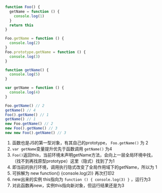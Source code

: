 ```js
function Foo() {
  getName = function () {
    console.log(1)
  }
  return this
}

Foo.getName = function () {
  console.log(2)
}
Foo.prototype.getName = function () {
  console.log(3)
}

function getName() {
  console.log(5)
}

var getName = function () {
  console.log(4)
}

Foo.getName() // 2
getName() // 4
Foo().getName() // 1
getName() // 1
new Foo.getName() // 2
new Foo().getName() // 3
new new Foo().getName() // 3
```

1. 函数也是JS的第一型对象，有其自己的prototype， `Foo.getName()` 为 2
2. `var getName`变量提升优先于函数调用 `getName()` 为4
3. `Foo()`返回this，当前环境未声明getName方法，会向上一层全局环境中找，（找不到再找原型prototype）这里（隐式）找到了为1
4. 即当前的执行环境，调用执行隐式改变了全局作用域下的getName，所以为 1
5. 可拆解为 new function() {console.log(2)} 再次打印2
6. new出来的实例 this指向为 `function () { console.log(3) }` ，运行为3
7. 对此函数再new，实例this指向新对象，但运行结果还是为3
